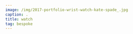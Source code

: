 ```yaml
---
image: /img/2017-portfolio-wrist-watch-kate-spade_.jpg
caption: .
title: watch
tag: bespoke
---
```

